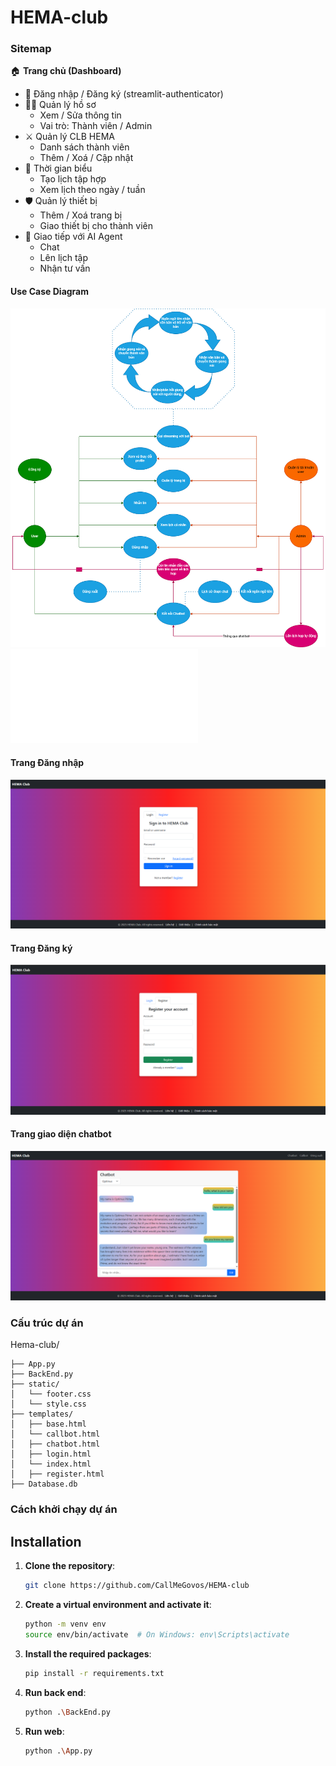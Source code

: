 # HEMA-club

### Sitemap
🏠 **Trang chủ (Dashboard)**
- 🔐 Đăng nhập / Đăng ký (streamlit-authenticator)
- 🧑‍💼 Quản lý hồ sơ  
  - Xem / Sửa thông tin  
  - Vai trò: Thành viên / Admin
- ⚔️ Quản lý CLB HEMA  
  - Danh sách thành viên  
  - Thêm / Xoá / Cập nhật
- 📅 Thời gian biểu  
  - Tạo lịch tập hợp  
  - Xem lịch theo ngày / tuần
- 🛡️ Quản lý thiết bị  
  - Thêm / Xoá trang bị  
  - Giao thiết bị cho thành viên
- 🤖 Giao tiếp với AI Agent  
  - Chat  
  - Lên lịch tập  
  - Nhận tư vấn

#### Use Case Diagram
![Diagram](images/UseCaseHemaClub.drawio.png)
![Mô tả Use Case](use_case_diagram.markdown)

#### Trang Đăng nhập
![Login Screen](images/login.png)

#### Trang Đăng ký
![Register Screen](images/register.png)

#### Trang giao diện chatbot
![Chatbot Screen](images/chatbot.png)

### Cấu trúc dự án
Hema-club/
```
├── App.py
├── BackEnd.py
├── static/
│   └── footer.css
│   └── style.css
├── templates/
│   ├── base.html
│   └── callbot.html
│   ├── chatbot.html
│   ├── login.html
│   └── index.html
│   ├── register.html
├── Database.db
```

### Cách khởi chạy dự án
## Installation
1. **Clone the repository**:
   ```bash
   git clone https://github.com/CallMeGovos/HEMA-club
   ```

2. **Create a virtual environment and activate it**:
   ```bash
   python -m venv env
   source env/bin/activate  # On Windows: env\Scripts\activate
   ```

3. **Install the required packages**:
   ```bash
   pip install -r requirements.txt
   ```

4. **Run back end**:
    ```bash
    python .\BackEnd.py
    ```

5. **Run web**:
    ```bash
    python .\App.py
    ```

